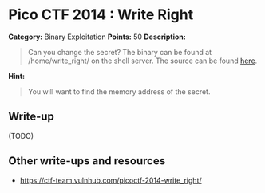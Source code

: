 # Pico CTF 2014 : Write Right

**Category:** Binary Exploitation
**Points:** 50
**Description:**

>Can you change the secret? The binary can be found at /home/write_right/ on the shell server. The source can be found [here](write_right.c).

**Hint:**
>You will want to find the memory address of the secret.

## Write-up

(TODO)

## Other write-ups and resources

* <https://ctf-team.vulnhub.com/picoctf-2014-write_right/>
